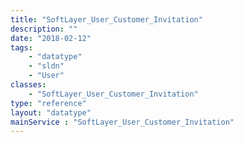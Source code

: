 ```yaml
---
title: "SoftLayer_User_Customer_Invitation"
description: ""
date: "2018-02-12"
tags:
    - "datatype"
    - "sldn"
    - "User"
classes:
    - "SoftLayer_User_Customer_Invitation"
type: "reference"
layout: "datatype"
mainService : "SoftLayer_User_Customer_Invitation"
---
```

